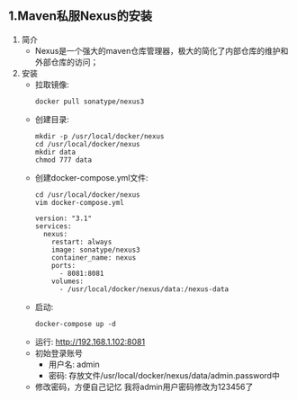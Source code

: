 ## 1.Maven私服Nexus的安装

1. 简介
    + Nexus是一个强大的maven仓库管理器，极大的简化了内部仓库的维护和外部仓库的访问；
2. 安装
    + 拉取镜像: 
        ```shell 
        docker pull sonatype/nexus3
        ```
    + 创建目录:
        ```shell 
        mkdir -p /usr/local/docker/nexus
        cd /usr/local/docker/nexus
        mkdir data
        chmod 777 data
        ```
    + 创建docker-compose.yml文件:
        ```shell 
        cd /usr/local/docker/nexus
        vim docker-compose.yml
        
        version: "3.1"
        services:
          nexus:
            restart: always
            image: sonatype/nexus3
            container_name: nexus
            ports:
              - 8081:8081
            volumes:
              - /usr/local/docker/nexus/data:/nexus-data
        ```
    + 启动:
        ```shell 
        docker-compose up -d
        ```
    + 运行: http://192.168.1.102:8081
    + 初始登录账号
        + 用户名: admin
        + 密码: 存放文件/usr/local/docker/nexus/data/admin.password中
    + 修改密码，方便自己记忆
        我将admin用户密码修改为123456了 
